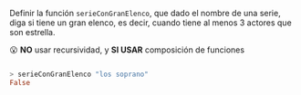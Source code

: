 Definir la función `serieConGranElenco`, que dado el nombre de una serie, diga si tiene un gran elenco, es decir, cuando tiene al menos 3 actores que son estrella. 

:open_mouth: **NO** usar recursividad, y **SI USAR** composición de funciones

```haskell

> serieConGranElenco "los soprano"
False

```